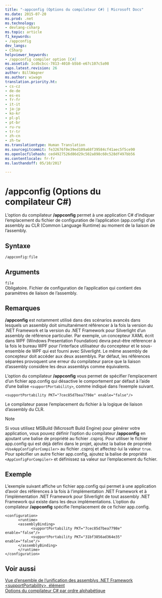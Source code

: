 ```yaml
---
title: "-appconfig (Options du compilateur C#) | Microsoft Docs"
ms.date: 2015-07-20
ms.prod: .net
ms.technology:
- devlang-csharp
ms.topic: article
f1_keywords:
- /appconfig
dev_langs:
- CSharp
helpviewer_keywords:
- /appconfig compiler option [C#]
ms.assetid: 1cdbcbcc-7813-4010-b5b8-e67c107c5a98
caps.latest.revision: 26
author: BillWagner
ms.author: wiwagn
translation.priority.ht:
- cs-cz
- de-de
- es-es
- fr-fr
- it-it
- ja-jp
- ko-kr
- pl-pl
- pt-br
- ru-ru
- tr-tr
- zh-cn
- zh-tw
ms.translationtype: Human Translation
ms.sourcegitcommit: fe32676f0e39ed109a68f39584cf41aec5f5ce90
ms.openlocfilehash: ced4927526d86d29c502a898c60c528df497bb56
ms.contentlocale: fr-fr
ms.lasthandoff: 05/10/2017

---
```

# <a name="appconfig-c-compiler-options"></a>/appconfig (Options du compilateur C#)
L’option du compilateur **/appconfig** permet à une application C# d’indiquer l’emplacement du fichier de configuration de l’application (app.config) d’un assembly au CLR (Common Language Runtime) au moment de la liaison de l’assembly.  
  
## <a name="syntax"></a>Syntaxe  
  
```  
/appconfig:file  
```  
  
## <a name="arguments"></a>Arguments  
 `file`  
 Obligatoire. Fichier de configuration de l’application qui contient des paramètres de liaison de l’assembly.  
  
## <a name="remarks"></a>Remarques  
 **/appconfig** est notamment utilisé dans des scénarios avancés dans lesquels un assembly doit simultanément référencer à la fois la version du .NET Framework et la version du .NET Framework pour Silverlight d’un assembly de référence particulier. Par exemple, un concepteur XAML écrit dans WPF (Windows Presentation Foundation) devra peut-être référencer à la fois le bureau WPF pour l’interface utilisateur du concepteur et le sous-ensemble de WPF qui est fourni avec Silverlight. Le même assembly de concepteur doit accéder aux deux assemblys. Par défaut, les références séparées provoquent une erreur du compilateur parce que la liaison d’assembly considère les deux assemblys comme équivalents.  
  
 L’option du compilateur **/appconfig** vous permet de spécifier l’emplacement d’un fichier app.config qui désactive le comportement par défaut à l’aide d’une balise `<supportPortability>`, comme indiqué dans l’exemple suivant.  
  
 `<supportPortability PKT="7cec85d7bea7798e" enable="false"/>`  
  
 Le compilateur passe l’emplacement du fichier à la logique de liaison d’assembly du CLR.  
  
> [!NOTE]
>  Si vous utilisez MSBuild (Microsoft Build Engine) pour générer votre application, vous pouvez définir l’option du compilateur **/appconfig** en ajoutant une balise de propriété au fichier .csproj. Pour utiliser le fichier app.config qui est déjà défini dans le projet, ajoutez la balise de propriété `<UseAppConfigForCompiler>` au fichier .csproj et affectez-lui la valeur `true`. Pour spécifier un autre fichier app.config, ajoutez la balise de propriété `<AppConfigForCompiler>` et définissez sa valeur sur l’emplacement du fichier.  
  
## <a name="example"></a>Exemple  
 L’exemple suivant affiche un fichier app.config qui permet à une application d’avoir des références à la fois à l’implémentation .NET Framework et à l’implémentation .NET Framework pour Silverlight de tout assembly .NET Framework qui existe dans les deux implémentations. L’option du compilateur **/appconfig** spécifie l’emplacement de ce fichier app.config.  
  
```  
<configuration>  
      <runtime>  
      <assemblyBinding>  
            <supportPortability PKT="7cec85d7bea7798e" enable="false"/>  
            <supportPortability PKT="31bf3856ad364e35" enable="false"/>  
      </assemblyBinding>  
      </runtime>  
</configuration>  
```  
  
## <a name="see-also"></a>Voir aussi  
 [Vue d’ensemble de l’unification des assemblys .NET Framework](http://msdn.microsoft.com/en-us/8d8cc65e-031d-463b-bde3-2c6dc2e3bc48)   
 [\<supportPortability>, élément](../../../framework/configure-apps/file-schema/runtime/supportportability-element.md)   
 [Options du compilateur C# par ordre alphabétique](../../../csharp/language-reference/compiler-options/listed-alphabetically.md)
